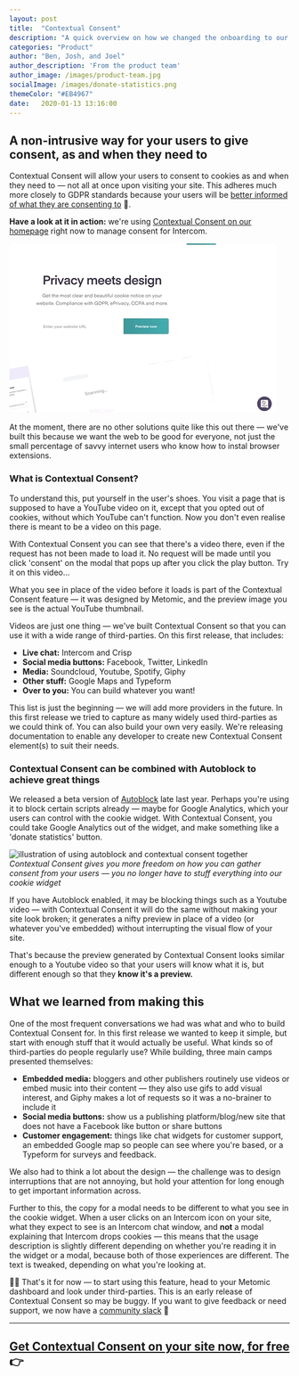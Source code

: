 ```yaml
---
layout: post
title:  "Contextual Consent"
description: "A quick overview on how we changed the onboarding to our Cookie Widget, and what we learned in the process"
categories: "Product"
author: "Ben, Josh, and Joel"
author_description: 'From the product team'
author_image: /images/product-team.jpg
socialImage: /images/donate-statistics.png
themeColor: "#EB4967"
date:   2020-01-13 13:16:00
---
```


## A non-intrusive way for your users to give consent, as and when they need to

Contextual Consent will allow your users to consent to cookies as and when they need to — not all at once upon visiting your site. This adheres much more closely to GDPR standards because your users will be [better informed of what they are consenting to](https://metomic.io/blog/main/2019/11/06/cookie-management-tips.html) 🥳. 

**Have a look at it in action:** we're using [Contextual Consent on our homepage](metomic.io/) right now to manage consent for Intercom.

![gif of contextual consent in action](/images/intercom-placeholder.gif)

At the moment, there are no other solutions quite like this out there — we've built this because we want the web to be good for everyone, not just the small percentage of savvy internet users who know how to instal browser extensions.

### **What is Contextual Consent?**

To understand this, put yourself in the user's shoes. You visit a page that is supposed to have a YouTube video on it, except that you opted out of cookies, without which YouTube can't function. Now you don't even realise there is meant to be a video on this page. 

With Contextual Consent you can see that there's a video there, even if the request has not been made to load it. No request will be made until you click 'consent' on the modal that pops up after you click the play button. Try it on this video...

<script type="text/x-metomic"
data-micropolicy="embedded-media"
data-placeholder="@metomic/youtube"
data-placeholder-params="vid=HCsCatvigtw"
>
<iframe width="480" height="285" src="https://www.youtube.com/embed/HCsCatvigtw?autoplay=1" frameBorder="0" allow="accelerometer; autoplay; encrypted-media; gyroscope; picture-in-picture" allowFullScreen></iframe>
</script>


What you see in place of the video before it loads is part of the Contextual Consent feature — it was designed by Metomic, and the preview image you see is the actual YouTube thumbnail.

Videos are just one thing — we've built Contextual Consent so that you can use it with a wide range of third-parties. On this first release, that includes:

- **Live chat:** Intercom and Crisp
- **Social media buttons:** Facebook, Twitter, LinkedIn
- **Media:** Soundcloud, Youtube, Spotify, Giphy
- **Other stuff:** Google Maps and Typeform
- **Over to you:** You can build whatever you want!

This list is just the beginning — we will add more providers in the future. In this first release we tried to capture as many widely used third-parties as we could think of. You can also build your own very easily. We're releasing documentation to enable any developer to create new Contextual Consent element(s) to suit their needs.

### Contextual Consent can be combined with Autoblock to achieve great things

We released a beta version of [Autoblock](https://metomic.io/blog/main/2019/12/16/autoblock-beta.html) late last year. Perhaps you're using it to block certain scripts already — maybe for Google Analytics, which your users can control with the cookie widget. With Contextual Consent, you could take Google Analytics out of the widget, and make something like a 'donate statistics' button.

![illustration of using autoblock and contextual consent together](/images/donate-statistics.png)
*Contextual Consent gives you more freedom on how you can gather consent from your users — you no longer have to stuff everything into our cookie widget*

If you have Autoblock enabled, it may be blocking things such as a Youtube video — with Contextual Consent it will do the same without making your site look broken; it generates a nifty preview in place of a video (or whatever you've embedded) without interrupting the visual flow of your site.

That's because the preview generated by Contextual Consent looks similar enough to a Youtube video so that your users will know what it is, but different enough so that they **know it's a preview.**

## What we learned from making this

One of the most frequent conversations we had was what and who to build Contextual Consent for. In this first release we wanted to keep it simple, but start with enough stuff that it would actually be useful. What kinds so of third-parties do people regularly use? While building, three main camps presented themselves: 

- **Embedded media:** bloggers and other publishers routinely use videos or embed music into their content — they also use gifs to add visual interest, and Giphy makes a lot of requests so it was a no-brainer to include it
- **Social media buttons:** show us a publishing platform/blog/new site that does not have a Facebook like button or share buttons
- **Customer engagement:** things like chat widgets for customer support, an embedded Google map so people can see where you're based, or a Typeform for surveys and feedback.

We also had to think a lot about the design — the challenge was to design interruptions that are not annoying, but hold your attention for long enough to get important information across. 

Further to this, the copy for a modal needs to be different to what you see in the cookie widget. When a user clicks on an Intercom icon on your site, what they expect to see is an Intercom chat window, and **not** a modal explaining that Intercom drops cookies — this means that the usage description is slightly different depending on whether you're reading it in the widget or a modal, because both of those experiences are different. The text is tweaked, depending on what you're looking at.

👩‍💻 That's it for now — to start using this feature, head to your Metomic dashboard and look under third-parties. This is an early release of Contextual Consent so may be buggy. If you want to give feedback or need support, we now have a [community slack](https://join.slack.com/t/metomiccommunity/shared_invite/enQtODk1NTE3ODY0NDIwLWNlYzIxYTdkZjgyYmExZjUzNzYyMDdjZThiNjhiYWU4ZTI4YTk4MDVhM2Y5ODI1NTdjNjMzN2I2YTE5YjYwNGE) 💬

---

## [Get Contextual Consent on your site now, for free](landing.metomic.io/) 👉
